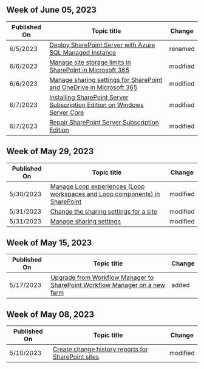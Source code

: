 <!-- This file is generated automatically each week. Changes made to this file will be overwritten.-->



## Week of June 05, 2023


| Published On |Topic title | Change |
|------|------------|--------|
| 6/5/2023 | [Deploy SharePoint Server with Azure SQL Managed Instance](/SharePoint/administration/deploy-azure-sql-managed-instance-with-sharepoint-servers) | renamed |
| 6/6/2023 | [Manage site storage limits in SharePoint in Microsoft 365](/SharePoint/manage-site-collection-storage-limits) | modified |
| 6/6/2023 | [Manage sharing settings for SharePoint and OneDrive in Microsoft 365](/SharePoint/turn-external-sharing-on-or-off) | modified |
| 6/7/2023 | [Installing SharePoint Server Subscription Edition on Windows Server Core](/SharePoint/install/installing-sharepoint-server-subscription-edition-on-windows-server-core) | modified |
| 6/7/2023 | [Repair SharePoint Server Subscription Edition](/SharePoint/install/repair-sharepoint-server-subscription-edition) | modified |


## Week of May 29, 2023


| Published On |Topic title | Change |
|------|------------|--------|
| 5/30/2023 | [Manage Loop experiences (Loop workspaces and Loop components) in SharePoint](/SharePoint/manage-loop-components) | modified |
| 5/31/2023 | [Change the sharing settings for a site](/SharePoint/change-external-sharing-site) | modified |
| 5/31/2023 | [Manage sharing settings](/SharePoint/turn-external-sharing-on-or-off) | modified |


## Week of May 15, 2023


| Published On |Topic title | Change |
|------|------------|--------|
| 5/17/2023 | [Upgrade from Workflow Manager to SharePoint Workflow Manager on a new farm](/SharePoint/governance/update-to-spworkflow-manager-when-upgrading-farms) | added |


## Week of May 08, 2023


| Published On |Topic title | Change |
|------|------------|--------|
| 5/10/2023 | [Create change history reports for SharePoint sites](/SharePoint/change-history-report) | modified |
